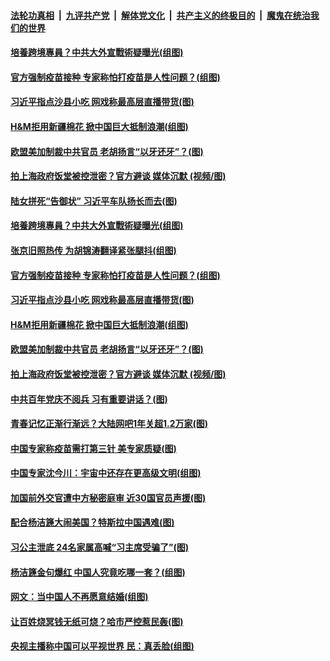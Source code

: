 

####  [法轮功真相](../../../../basic/blob/master/README.md?t=03250731) &nbsp;|&nbsp; [九评共产党](../../../../9ping.md/blob/master/README.md?t=03250731) &nbsp;|&nbsp; [解体党文化](../../../../jtdwh.md/blob/master/README.md?t=03250731)  &nbsp;|&nbsp; [共产主义的终极目的](../../../../gczydzjmd.md/blob/master/README.md?t=03250731) &nbsp;|&nbsp; [魔鬼在统治我们的世界](../../../../mgztzwmdsj.md/blob/master/README.md?t=03250731) 

#### [培養跨境專員？中共大外宣戰術疑曝光(组图)](../pages/p1/966634.md?t=03250731) 

#### [官方强制疫苗接种 专家称怕打疫苗是人性问题？(组图)](../pages/p1/966582.md?t=03250731) 

#### [习近平指点沙县小吃 网戏称最高层直播带货(图)](../pages/p1/966560.md?t=03250731) 

#### [H&amp;M拒用新疆棉花 掀中国巨大抵制浪潮(组图)](../pages/p1/966593.md?t=03250731) 

#### [欧盟美加制裁中共官员 老胡扬言“以牙还牙”？(图)](../pages/p1/966539.md?t=03250731) 

#### [拍上海政府饭堂被控泄密？官方避谈 媒体沉默 (视频/图)](../pages/p1/966491.md?t=03250731) 

#### [陆女拼死“告御状” 习近平车队扬长而去(图)](../pages/p1/966637.md?t=03250731) 

#### [培養跨境專員？中共大外宣戰術疑曝光(组图)](../pages/p1/966634.md?t=03250731) 

#### [张京旧照热传 为胡锦涛翻译紧张腿抖(组图)](../pages/p1/966623.md?t=03250731) 

#### [官方强制疫苗接种 专家称怕打疫苗是人性问题？(组图)](../pages/p1/966582.md?t=03250731) 

#### [习近平指点沙县小吃 网戏称最高层直播带货(图)](../pages/p1/966560.md?t=03250731) 

#### [H&amp;M拒用新疆棉花 掀中国巨大抵制浪潮(组图)](../pages/p1/966593.md?t=03250731) 

#### [欧盟美加制裁中共官员 老胡扬言“以牙还牙”？(图)](../pages/p1/966539.md?t=03250731) 

#### [拍上海政府饭堂被控泄密？官方避谈 媒体沉默 (视频/图)](../pages/p1/966491.md?t=03250731) 

#### [中共百年党庆不阅兵 习有重要讲话？(图)](../pages/p1/966531.md?t=03250731) 

#### [青春记忆正渐行渐远？大陆网吧1年关超1.2万家(图)](../pages/p1/966520.md?t=03250731) 

#### [中国专家称疫苗需打第三针 美专家质疑(图)](../pages/p1/966449.md?t=03250731) 

#### [中国专家沈今川：宇宙中还存在更高级文明(组图)](../pages/p1/966469.md?t=03250731) 


#### [加国前外交官遭中方秘密庭审 近30国官员声援(图)](../pages/p1/966428.md?t=03250731) 

#### [配合杨洁篪大闹美国？特斯拉中国遇难(图)](../pages/p1/966406.md?t=03250731) 

#### [习公主泄底 24名家属高喊“习主席受骗了”(图)](../pages/p1/966402.md?t=03250731) 

#### [杨洁篪金句爆红 中国人究竟吃哪一套？(组图)](../pages/p1/966410.md?t=03250731) 

#### [网文：当中国人不再愿意结婚(组图)](../pages/p1/966369.md?t=03250731) 

#### [让百姓烧冥钱无纸可烧？哈市严控惹民轰(图)](../pages/p1/966345.md?t=03250731) 

#### [央视主播称中国可以平视世界 民：真丢脸(组图)](../pages/p1/966323.md?t=03250731) 

